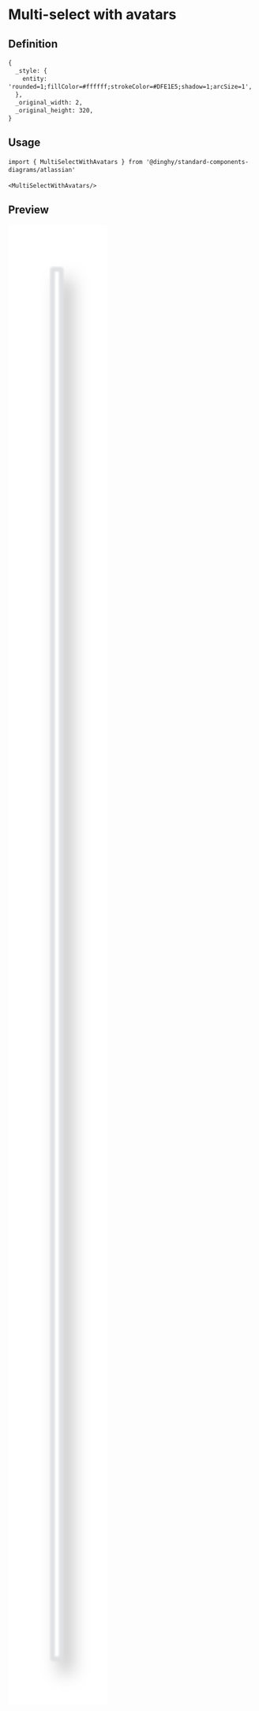 # Multi-select with avatars

## Definition

```
{
  _style: { 
    entity: 'rounded=1;fillColor=#ffffff;strokeColor=#DFE1E5;shadow=1;arcSize=1',
  },
  _original_width: 2,
  _original_height: 320,
}
```

## Usage

```
import { MultiSelectWithAvatars } from '@dinghy/standard-components-diagrams/atlassian'

<MultiSelectWithAvatars/>
```

## Preview

<img src="./multi-select-with-avatars.png" width="200"/>
